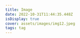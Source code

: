 ```yaml
---
title: Image
date: 2022-10-31T11:44:35.448Z
isDisplay: true
cover: assets/images/img12.jpeg
tags: tag
---
```


